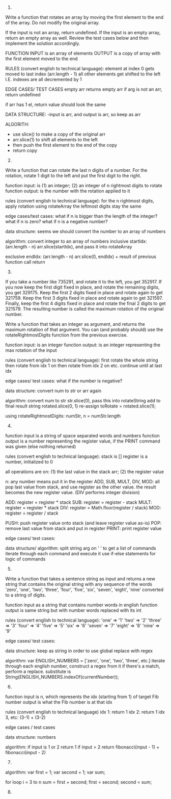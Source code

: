 1.

Write a function that rotates an array by moving the first element
to the end of the array. Do not modify the original array.

If the input is not an array, return undefined.
If the input is an empty array, return an empty array as well.
Review the test cases below and then implement the solution accordingly.

FUNCTION INPUT is an array of elements
OUTPUT is a copy of array with the first element moved to the end

RULES (convert english to technical language):
element at index 0 gets moved to last index (arr.length - 1)
all other elements get shifted to the left
  I.E. indexes are all decremented by 1

EDGE CASES/ TEST CASES
empty arr returns empty arr
if arg is not an arr, return undefined

if arr has 1 el, return value should look the same

DATA STRUCTURE:
-input is arr, and output is arr, so keep as arr

ALGORITH:
- use slice() to make a copy of the original arr
- arr.slice(1) to shift all elements to the left
- then push the first element to the end of the copy
- return copy

2.

Write a function that can rotate the last n digits of a number.
For the rotation, rotate 1 digit to the left and put the first
digit to the right.

function input: is (1) an integer;
                  (2) an integer of n rightmost digits to rotate
function output: is the number with the rotation applied to it

rules (convert english to technical language):
for the n rightmost digits, apply rotation using rotateArray
the leftmost digits stay the same

edge cases/test cases:
what if n is bigger than the length of the integer?
what if n is zero?
what if n is a negative number?

data structure:
seems we should convert the number to an array of numbers

algorithm:
convert integer to an array of numbers
inclusive startIdx: (arr.length - n)
arr.slice(startIdx), and pass it into rotateArray

exclusive endIdx: (arr.length - n)
arr.slice(0, endIdx) + result of previous function call
return

3.

If you take a number like 735291, and rotate it to the left,
you get 352917. If you now keep the first digit fixed in place,
and rotate the remaining digits, you get 329175. Keep the first
2 digits fixed in place and rotate again to get 321759. Keep the
first 3 digits fixed in place and rotate again to get 321597.
Finally, keep the first 4 digits fixed in place and rotate the
final 2 digits to get 321579. The resulting number is called
the maximum rotation of the original number.

Write a function that takes an integer as argument, and returns
the maximum rotation of that argument. You can (and probably
should) use the rotateRightmostDigits function from the previous
exercise.

function input: is an integer
function output: is an integer representing the max rotation of the input

rules (convert english to technical language):
first rotate the whole string
then rotate from idx 1 on
then rotate from idx 2 on
etc.
continue until at last idx

edge cases/ test cases:
what if the number is negative?

data structure:
convert num to str or arr again

algorithm:
convert num to str
str.slice(0), pass this into rotateString
  add to final result string rotated.slice(0, 1)
  re-assign toRotate = rotated.slice(1);

using rotateRightmostDigits:
numStr, n = numStr.length

4.

function input is a string of space separated words and numbers
function output is a number representing the register value,
  if the PRINT command was given (else nothing returned)

rules (convert english to technical language):
stack is []
register is a number, initialized to 0

all operations are on: (1) the last value in the stack arr;
                       (2) the register value

n: any number means put it in the register
ADD, SUB, MULT, DIV, MOD: all pop last value from stack,
                          and use register as the other value.
                          the result becomes the new register value.
                          (DIV performs integer division)

ADD: register = register * stack
SUB: register = register - stack
MULT: register = register * stack
DIV: register = Math.floor(register / stack)
MOD: register = register / stack

PUSH: push register value onto stack (and leave register value as-is)
POP: remove last value from stack and put in register
PRINT: print register value

edge cases/ test cases:

data structure/ algorithm:
split string arg on ' ' to get a list of commands
iterate through each command and execute it
use if-else statements for logic of commands

5.

Write a function that takes a sentence string as input and returns
a new string that contains the original string with any sequence
of the words 'zero', 'one', 'two', 'three', 'four', 'five', 'six',
'seven', 'eight', 'nine' converted to a string of digits.

function input as a string that contains number words in english
function output is same string but with number words replaced with its int

rules (convert english to technical language):
'one'   => '1'
'two'   => '2'
'three' => '3'
'four'  => '4'
'five'  => '5'
'six'   => '6'
'seven' => '7'
'eight' => '8'
'nine'  => '9'

edge cases/ test cases:

data structure:
keep as string in order to use global replace with regex

algorithm:
var ENGLISH_NUMBERS = ['zero', 'one', 'two', 'three', etc.]
iterate through each english number,
construct a regex from it
if there's a match, perform a replace.
substitute is String(ENGLISH_NUMBERS.indexOf(currentNumber));

6.

function input is n, which represents the idx (starting from 1) of target
    Fib number
output is what the Fib number is at that idx

rules (convert english to technical language)
idx 1: return 1
idx 2: return 1
idx 3, etc: (3-1) + (3-2)

edge cases / test cases

data structure:
numbers

algorithm:
if input is 1 or 2
    return 1
if input > 2
    return fibonacci(input - 1) + fibonacci(input - 2)

7.

algorithm:
var first = 1;
var second = 1;
var sum;

for loop i = 3 to n
    sum = first + second;
    first = second;
    second = sum;

8.


